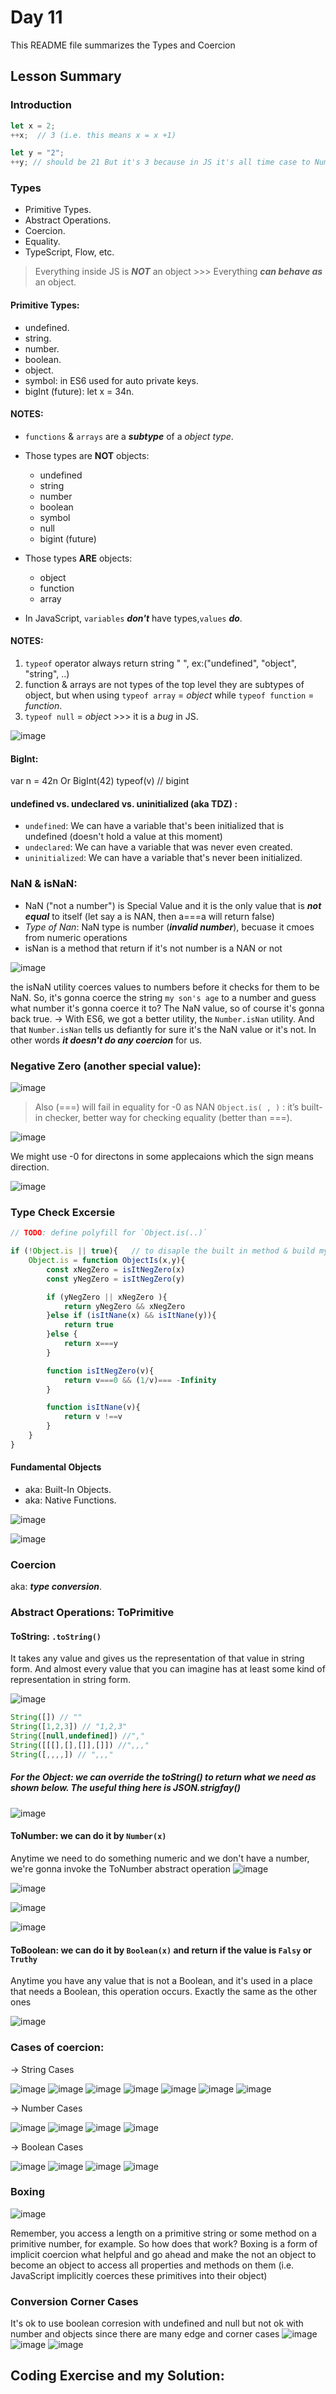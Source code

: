 # Day 11 

This README file summarizes the Types and Coercion

## Lesson Summary

### Introduction 

```javaScript
let x = 2;
++x;  // 3 (i.e. this means x = x +1)

let y = "2";
++y; // should be 21 But it's 3 because in JS it's all time case to Number => Number (getValue)
```

### Types

* Primitive Types.
* Abstract Operations. 
* Coercion. 
* Equality. 
* TypeScript, Flow, etc.


> Everything inside JS is ***NOT*** an object >>> Everything ***can behave as*** an object.


#### Primitive Types:

- undefined.
- string.
- number.
- boolean.
- object.
- symbol: in ES6 used for auto private keys.
- bigInt (future): let x = 34n.

#### **NOTES**: 
* `functions` & `arrays` are a ***subtype*** of a *object type*.
* Those types are **NOT** objects:
    * undefined 
    * string 
    * number 
    * boolean 
    * symbol 
    * null 
    * bigint (future)

* Those types **ARE** objects:  
    * object
    * function 
    * array

* In JavaScript, `variables` ***don't*** have types,`values` ***do***.

#### NOTES: 
1. `typeof` operator always return string " ", ex:("undefined", "object", "string", ..)
2. function & arrays are not types of the top level they are subtypes of object, but when using `typeof array` = *object* while `typeof function` = *function*.
3. `typeof null` = *objec*t >>> it is a *bug* in JS.

![image](https://github.com/WaleedZriqui/Mastering-JavaScript-in-20-days/assets/90526475/5d8eae1b-9ed0-46b2-94a7-5ca2aeeb93e6)

#### BigInt: 
var n = 42n 
Or 
BigInt(42)
typeof(v) // bigint

#### **undefined** vs. **undeclared** vs. **uninitialized (aka TDZ)** :
* `undefined`: We can have a variable that's been initialized that is undefined (doesn't hold a value at this moment)
* `undeclared`: We can have a variable that was never even created.
* `uninitialized`: We can have a variable that's never been initialized.

### NaN & isNaN:  
- NaN ("not a number") is Special Value and it is the only value that is ***not equal*** to itself (let say a is NAN, then a===a will return false)
- *Type of Nan*: NaN type is number (***invalid number***), becuase it cmoes from numeric operations
- isNan is a method that return if it's not number is a NAN or not 

![image](https://github.com/WaleedZriqui/Mastering-JavaScript-in-20-days/assets/90526475/3dc4b353-d45e-46b7-9ef4-eba4e7818bd9)


the isNaN utility coerces values to numbers before it checks for them to be NaN. So, it's gonna coerce the string `my son's age` to a number and guess what number it's gonna coerce it to? The NaN value, so of course it's gonna back true.
-> With ES6, we got a better utility, the `Number.isNan` utility. And that `Number.isNan` tells us defiantly for sure it's the NaN value or it's not. In other words ***it doesn't do any coercion*** for us.


### Negative Zero (another special value):

![image](https://github.com/WaleedZriqui/Mastering-JavaScript-in-20-days/assets/90526475/876b8f26-5b4e-46ca-b2e1-3b541bdf2bf3)

> Also (===) will fail in equality for -0 as NAN 
> `Object.is( , )` : it’s built-in checker, better way for checking equality (better than ===).

![image](https://github.com/WaleedZriqui/Mastering-JavaScript-in-20-days/assets/90526475/fa6f9a7d-7ae5-4f0c-ade7-810c1a58e538)


We might use -0 for directons in some applecaions which the sign means direction.

![image](https://github.com/WaleedZriqui/Mastering-JavaScript-in-20-days/assets/90526475/29a7ce1d-d663-4c81-a5ee-5a11d92de855)




### Type Check Excersie
```javaScript
// TODO: define polyfill for `Object.is(..)`

if (!Object.is || true){   // to disaple the built in method & build my own
    Object.is = function ObjectIs(x,y){
        const xNegZero = isItNegZero(x)
        const yNegZero = isItNegZero(y)

        if (yNegZero || xNegZero ){
            return yNegZero && xNegZero
        }else if (isItNane(x) && isItNane(y)){
            return true
        }else {
            return x===y
        }

        function isItNegZero(v){
            return v===0 && (1/v)=== -Infinity
        }

        function isItNane(v){
            return v !==v
        }
    }
} 
```

#### Fundamental Objects
- aka: Built-In Objects.
- aka: Native Functions.

![image](https://github.com/WaleedZriqui/Mastering-JavaScript-in-20-days/assets/90526475/98d6d3c4-2a21-4fcf-bdcf-5d5a8fd21ca6)


![image](https://github.com/WaleedZriqui/Mastering-JavaScript-in-20-days/assets/90526475/7069c94e-980e-460e-9bf2-bfca446e6886)


### Coercion 
aka: ***type conversion***.

### Abstract Operations: **ToPrimitive**

#### ToString: `.toString()`
It takes any value and gives us the representation of that value in string form. And almost every value that you can imagine has at least some kind of representation in string form.

![image](https://github.com/WaleedZriqui/Mastering-JavaScript-in-20-days/assets/90526475/f872ef49-4579-424b-89eb-52bf2123d3ad)

```javaScript
String([]) // "" 
String([1,2,3]) // "1,2,3" 
String([null,undefined]) //"," 
String([[[],[],[]],[]]) //",,,"
String([,,,,]) // ",,,"
```

##### For the Object: we can override the toString() to return what we need as shown below. The useful thing here is JSON.strigfay()
![image](https://github.com/WaleedZriqui/Mastering-JavaScript-in-20-days/assets/90526475/882a3709-04dd-4d84-9964-bfa0a6500f04)

####  ToNumber: we can do it by `Number(x)` 
Anytime we need to do something numeric and we don't have a number, we're gonna invoke the ToNumber abstract operation
![image](https://github.com/WaleedZriqui/Mastering-JavaScript-in-20-days/assets/90526475/efc5151f-bf16-460e-a15b-61f5b3e04c7c)

![image](https://github.com/WaleedZriqui/Mastering-JavaScript-in-20-days/assets/90526475/2b38f8ae-1bb7-421d-a2de-7c9b7d5d401c)

![image](https://github.com/WaleedZriqui/Mastering-JavaScript-in-20-days/assets/90526475/94a8b349-baf5-4c20-ab57-ccc7faf92760)

![image](https://github.com/WaleedZriqui/Mastering-JavaScript-in-20-days/assets/90526475/06301a68-99ac-4c9a-acd0-9a0c639c85f3)


#### ToBoolean: we can do it by `Boolean(x)` and return if the value is `Falsy` or `Truthy`
Anytime you have any value that is not a Boolean, and it's used in a place that needs a Boolean, this operation occurs. Exactly the same as the other ones

![image](https://github.com/WaleedZriqui/Mastering-JavaScript-in-20-days/assets/90526475/4a8f3a7f-9439-4d99-aeb4-1a9dc53b8ac4)


### Cases of coercion: 

-> String Cases

![image](https://github.com/WaleedZriqui/Mastering-JavaScript-in-20-days/assets/90526475/8b33d69e-2d0c-4f48-a349-a9b15f226d8d)
![image](https://github.com/WaleedZriqui/Mastering-JavaScript-in-20-days/assets/90526475/72831d46-600e-4b88-891f-095a6a268090)
![image](https://github.com/WaleedZriqui/Mastering-JavaScript-in-20-days/assets/90526475/ffac7c01-4860-452d-9efa-e925c84df6f3)
![image](https://github.com/WaleedZriqui/Mastering-JavaScript-in-20-days/assets/90526475/5153d1eb-4fab-47c7-9033-61195260e85c)
![image](https://github.com/WaleedZriqui/Mastering-JavaScript-in-20-days/assets/90526475/e7c0df66-aaf0-4fd5-a755-1e838d64ab9b)
![image](https://github.com/WaleedZriqui/Mastering-JavaScript-in-20-days/assets/90526475/4b76b170-eda8-4f68-bb46-a26afe1419cb)
![image](https://github.com/WaleedZriqui/Mastering-JavaScript-in-20-days/assets/90526475/2e67ade4-b5f5-4961-ba83-5d4381828435)

-> Number Cases

![image](https://github.com/WaleedZriqui/Mastering-JavaScript-in-20-days/assets/90526475/8c415e02-09c7-4bd4-8fec-d248322e314e)
![image](https://github.com/WaleedZriqui/Mastering-JavaScript-in-20-days/assets/90526475/e064521d-cc8b-4c74-8b18-922ee83e572f)
![image](https://github.com/WaleedZriqui/Mastering-JavaScript-in-20-days/assets/90526475/839091e4-77b2-46b8-8eb1-9c0299b145e2)
![image](https://github.com/WaleedZriqui/Mastering-JavaScript-in-20-days/assets/90526475/b319949d-0582-46d7-83f1-0f64d5272306)

-> Boolean Cases

![image](https://github.com/WaleedZriqui/Mastering-JavaScript-in-20-days/assets/90526475/e4215841-dcad-4eda-8e76-b06f9499576e)
![image](https://github.com/WaleedZriqui/Mastering-JavaScript-in-20-days/assets/90526475/8a8a8781-6a51-4681-b27d-9497a3602260)
![image](https://github.com/WaleedZriqui/Mastering-JavaScript-in-20-days/assets/90526475/7178302c-9f59-42fe-841b-e4c4efd20500)
![image](https://github.com/WaleedZriqui/Mastering-JavaScript-in-20-days/assets/90526475/2dbe7b2a-18a3-4539-896d-7561fdd0c10f)


### Boxing
![image](https://github.com/WaleedZriqui/Mastering-JavaScript-in-20-days/assets/90526475/e25892db-4722-41cd-a786-b8796a1f25b6)

Remember, you access a length on a primitive string or some method on a primitive number, for example. So how does that work?
Boxing is a form of implicit coercion what helpful and go ahead and make the not an object to become an object to access all properties and methods on them (i.e. JavaScript implicitly coerces these primitives into their object)


### Conversion Corner Cases
It's ok to use boolean corresion with undefined and null but not ok with number and objects since there are many edge and corner cases 
![image](https://github.com/aya-thafer2/Mastering-JavaScript-in-20-Days/assets/121509832/499ad77e-d128-4015-a797-99bea1c67e74)
![image](https://github.com/aya-thafer2/Mastering-JavaScript-in-20-Days/assets/121509832/bef92dac-d976-4eff-99ce-b9f0babbe701)
![image](https://github.com/aya-thafer2/Mastering-JavaScript-in-20-Days/assets/121509832/65aa3b55-1ad4-4855-912c-ede7167623dc)

## Coding Exercise and my Solution:

